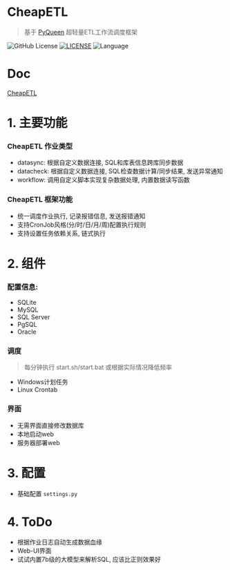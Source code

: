 # CheapETL
>基于 [PyQueen](https://pyqueen.readthedocs.io/zh-cn/latest/) 超轻量ETL工作流调度框架



![GitHub License](https://img.shields.io/github/license/ts7ming/CheapETL)
[![LICENSE](https://img.shields.io/badge/license-Anti%20996-blue.svg)](https://github.com/996icu/996.ICU/blob/master/LICENSE)
![Language](https://img.shields.io/badge/language-Python-brightgreen)

# Doc
[CheapETL](https://cheapetl.readthedocs.io/zh-cn/latest/)


# 1. 主要功能
###  CheapETL 作业类型
- datasync: 根据自定义数据连接, SQL和库表信息跨库同步数据
- datacheck: 根据自定义数据连接, SQL检查数据计算/同步结果, 发送异常通知
- workflow: 调用自定义脚本实现复杂数据处理, 内置数据读写函数

### CheapETL 框架功能
- 统一调度作业执行, 记录报错信息, 发送报错通知
- 支持CronJob风格(分/时/日/月/周)配置执行规则
- 支持设置任务依赖关系, 链式执行

# 2. 组件
### 配置信息: 
- SQLite
- MySQL
- SQL Server
- PgSQL
- Oracle

### 调度 
>每分钟执行 start.sh/start.bat 或根据实际情况降低频率
- Windows计划任务
- Linux Crontab

### 界面
- 无需界面直接修改数据库
- 本地启动web
- 服务器部署web

# 3. 配置
- 基础配置 `settings.py`

# 4. ToDo
- 根据作业日志自动生成数据血缘
- Web-UI界面
- 试试内置7b级的大模型来解析SQL, 应该比正则效果好